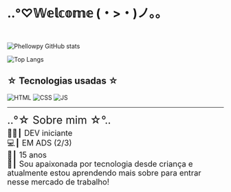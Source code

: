 # ..°♡𝕎𝕖𝕝𝕔𝕠𝕞𝕖︎︎ (・>・)ノ。。

<br>


![Phellowpy GitHub stats](https://github-readme-stats.vercel.app/api?username=phellowpy&show_icons=true&theme=synthwave&card_width=500px&locale=pt-br)

![Top Langs](https://github-readme-stats.vercel.app/api/top-langs/?username=phellowpy&layout=compact&theme=synthwave&card_width=500px&locale=pt-br)



## ☆ Tecnologias usadas ☆


![HTML](https://img.shields.io/badge/HTML5-E34F26?style=for-the-badge&logo=html5&logoColor=white)
![CSS](https://img.shields.io/badge/CSS3-1572B6?style=for-the-badge&logo=css3&logoColor=white)
![JS](https://img.shields.io/badge/JavaScript-F7DF1E?style=for-the-badge&logo=javascript&logoColor=black)

<hr>
<div style="font-size: 25px; margin-bottom: 5px;">
..°☆ Sobre mim ☆°..
</div>
<div style="font-size: 18px;">
👨‍💻┃ DEV iniciante<br>
💻┃ EM ADS (2/3)<br>
🎈┃ 15 anos<br>
💾┃ Sou apaixonada por tecnologia desde criança e atualmente estou aprendendo mais sobre para entrar nesse mercado de trabalho!
</div>
